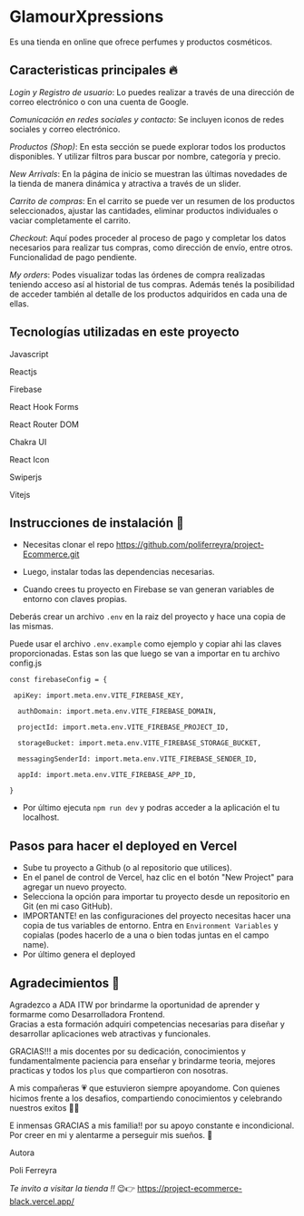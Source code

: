 # GlamourXpressions

Es una tienda en online que ofrece perfumes y productos cosméticos.

## Caracteristicas principales 🔥

_Login y Registro de usuario_: Lo puedes realizar a través de una dirección de correo electrónico o con una cuenta de Google.

_Comunicación en redes sociales y contacto_: Se incluyen iconos de redes sociales y correo electrónico.

_Productos (Shop)_: En esta sección se puede explorar todos los productos disponibles. Y utilizar filtros para buscar por nombre, categoría y precio.

_New Arrivals_: En la página de inicio se muestran las últimas novedades de la tienda de manera dinámica y atractiva a través de un slider.

_Carrito de compras_: En el carrito se puede ver un resumen de los productos seleccionados, ajustar las cantidades, eliminar productos individuales o vaciar completamente el carrito.

_Checkout_: Aquí podes proceder al proceso de pago y completar los datos necesarios para realizar tus compras, como dirección de envío, entre otros. Funcionalidad de pago pendiente.

_My orders_: Podes visualizar todas las órdenes de compra realizadas teniendo acceso así al historial de tus compras. Además tenés la posibilidad de acceder también al detalle de los productos adquiridos en cada una de ellas.

## Tecnologías utilizadas en este proyecto

Javascript

Reactjs

Firebase

React Hook Forms

React Router DOM

Chakra UI

React Icon

Swiperjs

Vitejs

## Instrucciones de instalación 🔧

- Necesitas clonar el repo
  https://github.com/poliferreyra/project-Ecommerce.git

- Luego, instalar todas las dependencias necesarias.

- Cuando crees tu proyecto en Firebase se van generan variables de entorno con claves propias.

Deberás crear un archivo `.env` en la raiz del proyecto y hace una copia de las mismas.

Puede usar el archivo `.env.example` como ejemplo y copiar ahi las claves proporcionadas.
Estas son las que luego se van a importar en tu archivo config.js

`const firebaseConfig = {`

` apiKey: import.meta.env.VITE_FIREBASE_KEY,`

`  authDomain: import.meta.env.VITE_FIREBASE_DOMAIN,`

`  projectId: import.meta.env.VITE_FIREBASE_PROJECT_ID,`

`  storageBucket: import.meta.env.VITE_FIREBASE_STORAGE_BUCKET,`

`  messagingSenderId: import.meta.env.VITE_FIREBASE_SENDER_ID,`

`  appId: import.meta.env.VITE_FIREBASE_APP_ID,`

`}`

- Por último ejecuta `npm run dev` y podras acceder a la aplicación el tu localhost.

## Pasos para hacer el deployed en Vercel

- Sube tu proyecto a Github (o al repositorio que utilices).
- En el panel de control de Vercel, haz clic en el botón "New Project" para agregar un nuevo proyecto.
- Selecciona la opción para importar tu proyecto desde un repositorio en Git (en mi caso GitHub).
- IMPORTANTE! en las configuraciones del proyecto necesitas hacer una copia de tus variables de entorno.
  Entra en `Environment Variables` y copialas (podes hacerlo de a una o bien todas juntas en el campo name).
- Por último genera el deployed

## Agradecimientos 💖

Agradezco a ADA ITW por brindarme la oportunidad de aprender y formarme como Desarrolladora Frontend.  
Gracias a esta formación adquiri competencias necesarias para diseñar y desarrollar aplicaciones web atractivas y funcionales.

GRACIAS!!! a mis docentes por su dedicación, conocimientos y fundamentalmente paciencia para enseñar y brindarme teoria, mejores practicas y todos los `plus` que compartieron con nosotras.

A mis compañeras 💗 que estuvieron siempre apoyandome. Con quienes hicimos frente a los desafios, compartiendo conocimientos y celebrando nuestros exitos 🎉✨

E inmensas GRACIAS a mis familia!! por su apoyo constante e incondicional. Por creer en mi y alentarme a perseguir mis sueños. 💖

Autora

Poli Ferreyra

_Te invito a visitar la tienda !!_ 😉👉
https://project-ecommerce-black.vercel.app/
